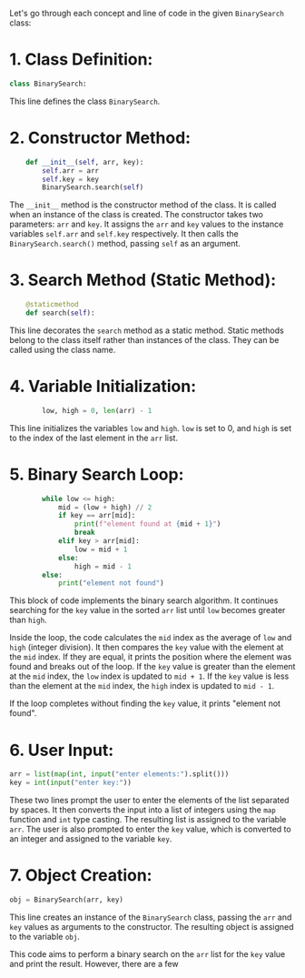 Let's go through each concept and line of code in the given `BinarySearch` class:
# 1. Class Definition:
```python
class BinarySearch:
```
This line defines the class `BinarySearch`.

# 2. Constructor Method:
```python
    def __init__(self, arr, key):
        self.arr = arr
        self.key = key
        BinarySearch.search(self)
```
The `__init__` method is the constructor method of the class. It is called when an instance of the class is created. The constructor takes two parameters: `arr` and `key`. It assigns the `arr` and `key` values to the instance variables `self.arr` and `self.key` respectively. It then calls the `BinarySearch.search()` method, passing `self` as an argument.

# 3. Search Method (Static Method):
```python
    @staticmethod
    def search(self):
```
This line decorates the `search` method as a static method. Static methods belong to the class itself rather than instances of the class. They can be called using the class name.

# 4. Variable Initialization:
```python
        low, high = 0, len(arr) - 1
```
This line initializes the variables `low` and `high`. `low` is set to 0, and `high` is set to the index of the last element in the `arr` list.

# 5. Binary Search Loop:
```python
        while low <= high:
            mid = (low + high) // 2
            if key == arr[mid]:
                print(f"element found at {mid + 1}")
                break
            elif key > arr[mid]:
                low = mid + 1
            else:
                high = mid - 1
        else:
            print("element not found")
```
This block of code implements the binary search algorithm. It continues searching for the `key` value in the sorted `arr` list until `low` becomes greater than `high`. 

Inside the loop, the code calculates the `mid` index as the average of `low` and `high` (integer division). It then compares the `key` value with the element at the `mid` index. If they are equal, it prints the position where the element was found and breaks out of the loop. If the `key` value is greater than the element at the `mid` index, the `low` index is updated to `mid + 1`. If the `key` value is less than the element at the `mid` index, the `high` index is updated to `mid - 1`.

If the loop completes without finding the `key` value, it prints "element not found".

# 6. User Input:
```python
arr = list(map(int, input("enter elements:").split()))
key = int(input("enter key:"))
```
These two lines prompt the user to enter the elements of the list separated by spaces. It then converts the input into a list of integers using the `map` function and `int` type casting. The resulting list is assigned to the variable `arr`. The user is also prompted to enter the `key` value, which is converted to an integer and assigned to the variable `key`.

# 7. Object Creation:
```python
obj = BinarySearch(arr, key)
```
This line creates an instance of the `BinarySearch` class, passing the `arr` and `key` values as arguments to the constructor. The resulting object is assigned to the variable `obj`.

This code aims to perform a binary search on the `arr` list for the `key` value and print the result. However, there are a few